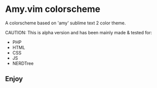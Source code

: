 # Amy.vim colorscheme

A colorscheme based on 'amy' sublime text 2 color theme.

CAUTION: This is alpha version and has been mainly made & tested for:

* PHP
* HTML
* CSS
* JS
* NERDTree

## Enjoy
